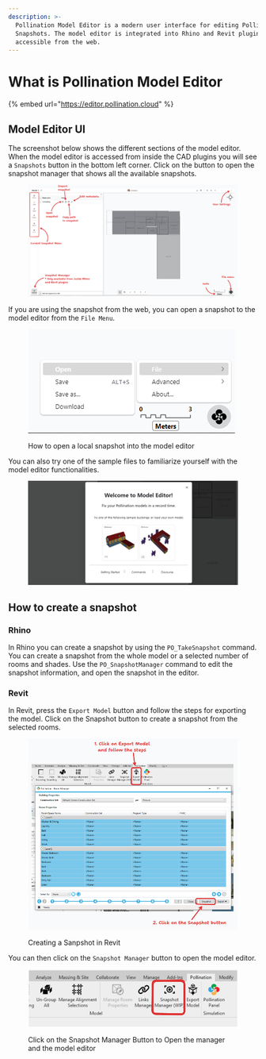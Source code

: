 ```yaml
---
description: >-
  Pollination Model Editor is a modern user interface for editing Pollination
  Snapshots. The model editor is integrated into Rhino and Revit plugins and is
  accessible from the web.
---
```


# What is Pollination Model Editor

{% embed url="https://editor.pollination.cloud" %}

## Model Editor UI

The screenshot below shows the different sections of the model editor. When the model editor is accessed from inside the CAD plugins you will see a `Snapshots` button in the bottom left corner. Click on the button to open the snapshot manager that shows all the available snapshots.

<figure><img src="../.gitbook/assets/image (1).png" alt=""><figcaption></figcaption></figure>

If you are using the snapshot from the web, you can open a snapshot to the model editor from the `File Menu`.

<figure><img src="../.gitbook/assets/image.png" alt=""><figcaption><p>How to open a local snapshot into the model editor</p></figcaption></figure>

You can also try one of the sample files to familiarize yourself with the model editor functionalities.

<figure><img src="../.gitbook/assets/image (2).png" alt=""><figcaption></figcaption></figure>

## How to create a snapshot

### Rhino

In Rhino you can create a snapshot by using the `PO_TakeSnapshot` command. You can create a snapshot from the whole model or a selected number of rooms and shades. Use the `PO_SnapshotManager` command to edit the snapshot information, and open the snapshot in the editor.

### Revit

In Revit, press the `Export Model` button and follow the steps for exporting the model. Click on the Snapshot button to create a snapshot from the selected rooms.

<figure><img src="../.gitbook/assets/image (1) (1).png" alt=""><figcaption><p>Creating a Sanpshot in Revit</p></figcaption></figure>

You can then click on the `Snapshot Manager` button to open the model editor.

<figure><img src="../.gitbook/assets/image (1) (1) (1).png" alt=""><figcaption><p>Click on the Snapshot Manager Button to Open the manager and the model editor</p></figcaption></figure>

